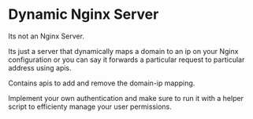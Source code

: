 
# Dynamic Nginx Server

Its not an Nginx Server.

Its just a server that dynamically maps a domain to an ip on your Nginx configuration or you can say it forwards a particular request to particular address using apis.

Contains apis to add and remove the domain-ip mapping.

Implement your own authentication and make sure to run it with a helper script to efficienty manage your user permissions.
